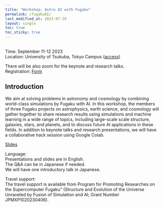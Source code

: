 ```yaml
---
title: "Workshop: Astro AI with Fugaku"
permalink: /fugakuAI/
last_modified_at: 2023-07-19
layout: single
toc: true
toc_sticky: true
---
```


\
Time: September 11-12 2023 \
Location: University of Tsukuba, Tokyo Campus ([access](https://www.tsukuba.ac.jp/en/about/campus-access/tokyo-campus/)) 

There will be also zoom for the keynote and research talks. \
Registration: [Form](https://forms.gle/cQyGPbpcSgtWtXcr8) 

## Introduction
We aim at solving problems in astronomy and cosmology by combining world-class simulations by Fugaku with AI. In this workshop, the members of three Fugaku projects on astrophysics, earth science, and cosmology will gather together to share research results using simulations and machine learning in a wide range of topics, including large-scale scale structure, galaxies, stars, and planets, and to discuss future AI applications in these fields. In addition to keynote talks and research presentations, we will have a collaborative hack session using Google Colab. 

[Slides](link_to_slides) 

Language: \
Presentations and slides are in English. \
The Q&A can be in Japanese if needed. \
We will have one introductory talk in Japanese.

Travel support: \
The travel support is available from Program for Promoting Researches on the Supercomputer Fugaku” (Structure and Evolution of the Universe Unraveled by Fusion of Simulation and AI; Grant Number JPMXP1020230406).
